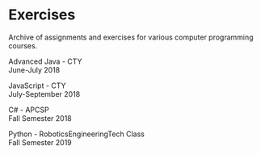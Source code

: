 # Exercises

Archive of assignments and exercises for various computer programming courses.

Advanced Java - CTY <br />
June-July 2018

JavaScript - CTY <br />
July-September 2018

C# - APCSP <br />
Fall Semester 2018

Python - RoboticsEngineeringTech Class <br />
Fall Semester 2019
